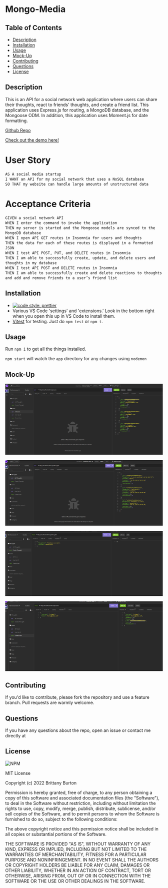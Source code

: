 # Mongo-Media

## Table of Contents

- [Description](#description)
- [Installation](#installation)
- [Usage](#usage)
- [Mock-Up](#mock-up)
- [Contributing](#contributing)
- [Questions](#questions)
- [License](#license)

## Description

This is an API for a social network web application where users can share their thoughts, react to friends' thoughts, and create a friend list. This application uses Express.js for routing, a MongoDB database, and the Mongoose ODM. In addition, this application uses Moment.js for date formatting.

[Github Repo](https://github.com/brittanyb89/mongo-media)

[Check out the demo here!](https://watch.screencastify.com/v/Ts1xqPDbabdVYHtJtqcV)

# User Story

```
AS A social media startup
I WANT an API for my social network that uses a NoSQL database
SO THAT my website can handle large amounts of unstructured data
```

# Acceptance Criteria

```
GIVEN a social network API
WHEN I enter the command to invoke the application
THEN my server is started and the Mongoose models are synced to the MongoDB database
WHEN I open API GET routes in Insomnia for users and thoughts
THEN the data for each of these routes is displayed in a formatted JSON
WHEN I test API POST, PUT, and DELETE routes in Insomnia
THEN I am able to successfully create, update, and delete users and thoughts in my database
WHEN I test API POST and DELETE routes in Insomnia
THEN I am able to successfully create and delete reactions to thoughts and add and remove friends to a user’s friend list
```

## Installation

- [![code style: prettier](https://img.shields.io/badge/code_style-prettier-ff69b4.svg?style=flat-square)](https://github.com/prettier/prettier)
- Various VS Code 'settings' and 'extensions.' Look in the bottom right when you open this up in VS Code to install them.
- [Vitest](https://vitest.dev/) for testing. Just do `npm test` or `npm t`.

## Usage

Run `npm i` to get all the things installed.

`npm start` will watch the `app` directory for any changes using `nodemon`

## Mock-Up

![GET all users](images/GET%20all%20users.png)

![GET all thoughts](images/GET%20all%20thoughts.png)

![POST thought](images/POST%20create%20thought.png)

![POST user](images/POST%20create%20user.png)

## Contributing

If you'd like to contribute, please fork the repository and use a feature branch. Pull requests are warmly welcome.

## Questions

If you have any questions about the repo, open an issue or contact me directly at

## License

![NPM](https://img.shields.io/npm/l/inquirer?style=plastic)

MIT License

Copyright (c) 2022 Brittany Burton

Permission is hereby granted, free of charge, to any person obtaining a copy of this software and associated documentation files (the "Software"), to deal in the Software without restriction, including without limitation the rights to use, copy, modify, merge, publish, distribute, sublicense, and/or sell copies of the Software, and to permit persons to whom the Software is furnished to do so, subject to the following conditions:

The above copyright notice and this permission notice shall be included in all copies or substantial portions of the Software.

THE SOFTWARE IS PROVIDED "AS IS", WITHOUT WARRANTY OF ANY KIND, EXPRESS OR IMPLIED, INCLUDING BUT NOT LIMITED TO THE WARRANTIES OF MERCHANTABILITY, FITNESS FOR A PARTICULAR PURPOSE AND NONINFRINGEMENT. IN NO EVENT SHALL THE AUTHORS OR COPYRIGHT HOLDERS BE LIABLE FOR ANY CLAIM, DAMAGES OR OTHER LIABILITY, WHETHER IN AN ACTION OF CONTRACT, TORT OR OTHERWISE, ARISING FROM, OUT OF OR IN CONNECTION WITH THE SOFTWARE OR THE USE OR OTHER DEALINGS IN THE SOFTWARE.

```

```
